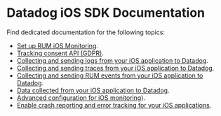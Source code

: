 # Datadog iOS SDK Documentation

Find dedicated documentation for the following topics:

* [Set up RUM iOS Monitoring](_index.md).
* [Tracking consent API (GDPR)](gdpr.md).
* [Collecting and sending logs from your iOS application to Datadog](log_collection.md).
* [Collecting and sending traces from your iOS application to Datadog](trace_collection.md).
* [Collecting and sending RUM events from your iOS application to Datadog](rum_collection.md).
* [Data collected from your iOS application to Datadog](data_collected.md).
* [Advanced configuration for iOS monitoring](advanced_configuration.md)).
* [Enable crash reporting and error tracking for your iOS applications](crash_reporting.md).